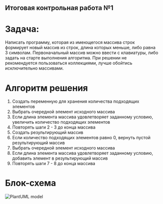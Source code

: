 ## Итоговая контрольная работа №1

# Задача:
Написать программу, которая из имеющегося массива строк формирует новый массив из строк, длина которых меньше, либо равна 3 символам. Первоначальный массив можно ввести с клавиатуры, либо задать на старте выполнения алгоритма. При решении не рекомендуется пользоваться коллекциями, лучше обойтись исключительно массивами.

# Алгоритм решения
1. Создать переменную для хранения количества подходящих элементов
2. Выбрать очередной элемент исходного массива
3. Если длина элемента массива удовлетворяет заданному условию, увеличить количество подходящих элементов
4. Повторять шаги 2 - 3 до конца массива
5. Создать результирующий массив
6. Если количество подходящих элементов равно 0, вернуть пустой результирующий массив
7. Выбрать очередной элемент исходного массива
8. Если длина элемента массива удовлетворяет заданному условию, добавить элемент в результирующий массив
9. Повторять шаги 7 - 8 до конца массива

# Блок-схема
![PlantUML model](http://www.plantuml.com/plantuml/proxy?cache=no&src=https://raw.githubusercontent.com/learningongb/control1/uml/diagram.puml)
